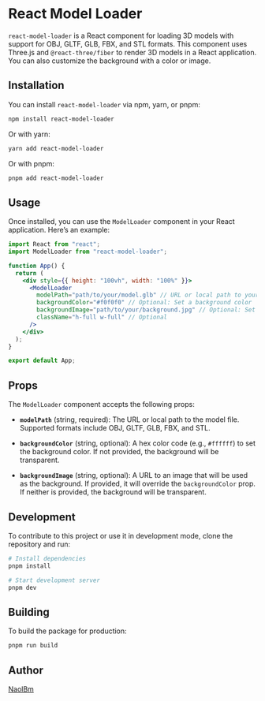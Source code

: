 # React Model Loader

`react-model-loader` is a React component for loading 3D models with support for OBJ, GLTF, GLB, FBX, and STL formats. This component uses Three.js and `@react-three/fiber` to render 3D models in a React application. You can also customize the background with a color or image.

## Installation

You can install `react-model-loader` via npm, yarn, or pnpm:

```sh
npm install react-model-loader
```

Or with yarn:

```sh
yarn add react-model-loader
```

Or with pnpm:

```sh
pnpm add react-model-loader
```

## Usage

Once installed, you can use the `ModelLoader` component in your React application. Here’s an example:

```jsx
import React from "react";
import ModelLoader from "react-model-loader";

function App() {
  return (
    <div style={{ height: "100vh", width: "100%" }}>
      <ModelLoader
        modelPath="path/to/your/model.glb" // URL or local path to your model file
        backgroundColor="#f0f0f0" // Optional: Set a background color
        backgroundImage="path/to/your/background.jpg" // Optional: Set a background image URL
        className="h-full w-full" // Optional
      />
    </div>
  );
}

export default App;
```

## Props

The `ModelLoader` component accepts the following props:

- **`modelPath`** (string, required): The URL or local path to the model file. Supported formats include OBJ, GLTF, GLB, FBX, and STL.

- **`backgroundColor`** (string, optional): A hex color code (e.g., `#ffffff`) to set the background color. If not provided, the background will be transparent.

- **`backgroundImage`** (string, optional): A URL to an image that will be used as the background. If provided, it will override the `backgroundColor` prop. If neither is provided, the background will be transparent.

## Development

To contribute to this project or use it in development mode, clone the repository and run:

```sh
# Install dependencies
pnpm install

# Start development server
pnpm dev
```

## Building

To build the package for production:

```sh
pnpm run build
```

## Author

[NaolBm](https://twitter.com/NaolBm)
